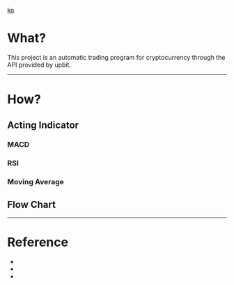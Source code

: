 [ko](https://github.com/gofiber/fiber/blob/master/.github/README_ko.md)

# What?

This project is an automatic trading program for cryptocurrency through the API provided by upbit.

---
# How?
## Acting Indicator
### MACD

### RSI

### Moving Average


## Flow Chart

---

# Reference
 - 
 -
 -  
